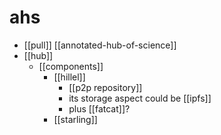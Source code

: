 # ahs

- [[pull]] [[annotated-hub-of-science]]
- [[hub]]
  - [[components]]
    - [[hillel]]
      - [[p2p repository]]
      - its storage aspect could be [[ipfs]]
      - plus [[fatcat]]?
    - [[starling]]

